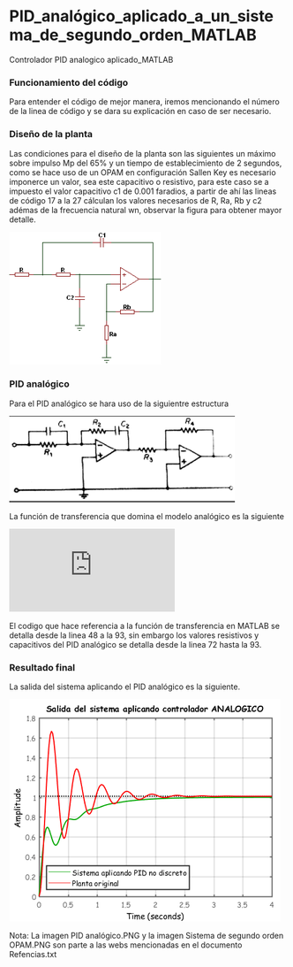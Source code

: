 # PID_analógico_aplicado_a_un_sistema_de_segundo_orden_MATLAB
Controlador PID analogico aplicado_MATLAB
### Funcionamiento del código
Para entender el código de mejor manera, iremos mencionando el número de la linea de código y se dara su explicación en caso de ser necesario.
### Diseño de la planta
Las condiciones para el diseño de la planta son las siguientes un máximo sobre impulso Mp del 65% y un tiempo de establecimiento de 2 segundos, como se hace uso de un OPAM en
configuración Sallen Key es necesario imponerce un valor, sea este capacitivo o resistivo, para este caso se a impuesto el valor capacitivo c1 de 0.001 faradios, a partir de ahí las lineas de código 17 a la 27 cálculan los valores necesarios de R, Ra, Rb y c2 adémas de la frecuencia natural wn, observar la figura para obtener mayor detalle.

![](https://github.com/migue-afk/PID_analogico_aplicado_a_un_sistema_de_segundo_orden_MATLAB/blob/master/Imagenes_y_referencias/Sistema%20de%20segundo%20orden%20OPAM.PNG)

### PID analógico

Para el PID analógico se hara uso de la siguientre estructura 

![](https://github.com/migue-afk/PID_analogico_aplicado_a_un_sistema_de_segundo_orden_MATLAB/blob/master/Imagenes_y_referencias/PID%20analogico.PNG)

La función de transferencia que domina el modelo analógico es la siguiente

![](https://latex.codecogs.com/svg.latex?G_%7Bc%7D%28s%29%3D%5Cfrac%7BK_%7Bp%7DT_%7Bd%7DT_%7Bi%7Ds%5E2&plus;K_%7Bp%7DT_%7Bi%7Ds&plus;K_%7Bp%7D%7D%7BT_%7Bi%7Ds%7D)

El codigo que hace referencia a la función de transferencia en MATLAB se detalla desde la linea 48 a la 93, sin embargo los valores resistivos y capacitivos del PID analógico
se detalla desde la linea 72 hasta la 93.

### Resultado final
La salida del sistema aplicando el PID analógico es la siguiente.

![](https://github.com/migue-afk/PID_analogico_aplicado_a_un_sistema_de_segundo_orden_MATLAB/blob/master/Imagenes_y_referencias/Salida%20del%20sistema%20aplicando%20controlador%20ANALOGICO.PNG)


Nota: La imagen PID analógico.PNG y la imagen Sistema de segundo orden OPAM.PNG son parte a las webs mencionadas en el documento Refencias.txt
